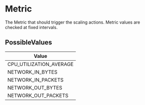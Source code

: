 # Metric

The Metric that should trigger the scaling actions. Metric values are checked at fixed intervals.

## PossibleValues
|Value |
|------------ |
|CPU_UTILIZATION_AVERAGE |
|NETWORK_IN_BYTES |
|NETWORK_IN_PACKETS |
|NETWORK_OUT_BYTES |
|NETWORK_OUT_PACKETS |




